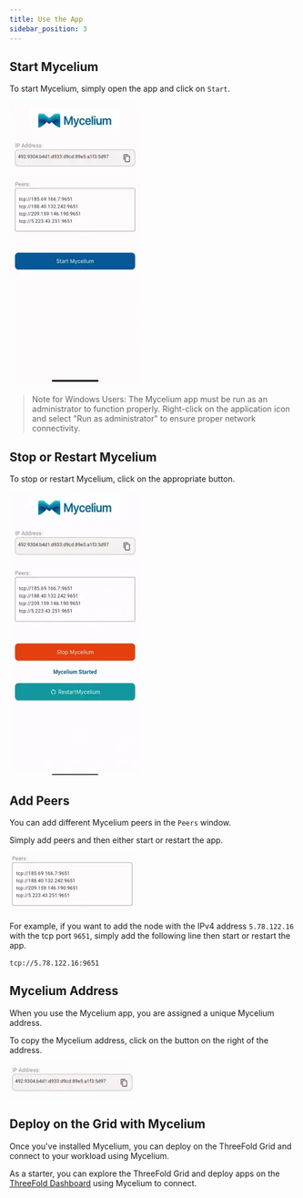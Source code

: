```yaml
---
title: Use the App
sidebar_position: 3
---
```


## Start Mycelium

To start Mycelium, simply open the app and click on `Start`.

![](./img/mycelium_1.png)

> Note for Windows Users: The Mycelium app must be run as an administrator to function properly. Right-click on the application icon and select "Run as administrator" to ensure proper network connectivity.

## Stop or Restart Mycelium

To stop or restart Mycelium, click on the appropriate button.

![](./img/mycelium_2.png)

## Add Peers

You can add different Mycelium peers in the `Peers` window.

Simply add peers and then either start or restart the app.

![](./img/mycelium_3.png)

For example, if you want to add the node with the IPv4 address `5.78.122.16` with the tcp port `9651`, simply add the following line then start or restart the app.

```
tcp://5.78.122.16:9651
```

## Mycelium Address

When you use the Mycelium app, you are assigned a unique Mycelium address.

To copy the Mycelium address, click on the button on the right of the address.

![](./img/mycelium_4.png)

## Deploy on the Grid with Mycelium

Once you've installed Mycelium, you can deploy on the ThreeFold Grid and connect to your workload using Mycelium.

As a starter, you can explore the ThreeFold Grid and deploy apps on the [ThreeFold Dashboard](https://manual.grid.tf/documentation/dashboard/dashboard.html) using Mycelium to connect.